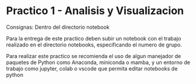 # Practico 1 - Analisis y Visualizacion

Consignas: Dentro del directorio notebook

Para la entrega de este practico deben subir un notebook con el trabajo realizado en el directorio notebooks, especificando el numero de grupo.

Para realizar este practico se recomienda el uso de algun manejador de paquetes de Python como Anaconda, miniconda o mamba, y un entorno de trabajo como jupyter, colab o vscode que permita editar notebooks de python